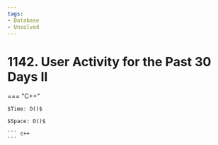 ```yaml
---
tags:
- Database
- Unsolved
---
```



# 1142. User Activity for the Past 30 Days II

=== "C++"

    $Time: O()$

    $Space: O()$

    ``` c++
    ```